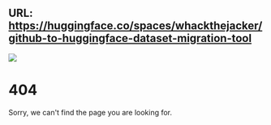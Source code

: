 ## URL: https://huggingface.co/spaces/whackthejacker/github-to-huggingface-dataset-migration-tool

![](https://huggingface.co/front/assets/huggingface_logo_unhappy.svg)

# 404

Sorry, we can't find the page you are looking for.
